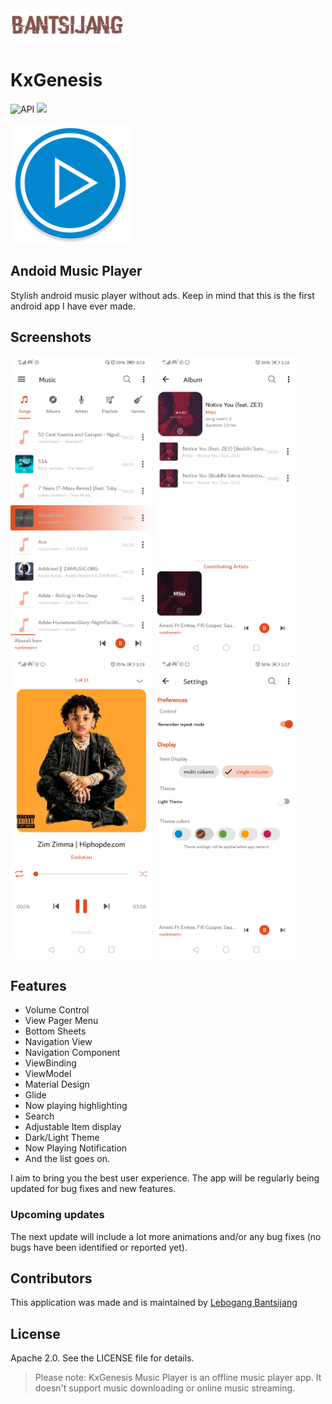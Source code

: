 <img src="https://raw.githubusercontent.com/LebogangBantsijang/KxGenesis/master/profile-image.png" height="56">

# KxGenesis
![API](https://img.shields.io/badge/Android-24+-brightgreen.svg) ![](https://img.shields.io/badge/Download-1.0.2-blue.svg)

![Logo](https://raw.githubusercontent.com/LebogangBantsijang/KxGenesis/master/app/src/main/res/mipmap-xxxhdpi/ic_launcher_round.png)

## Andoid Music Player

Stylish android music player without ads. Keep in mind that this is the first android app I have ever made.

## Screenshots

<img src="https://raw.githubusercontent.com/LebogangBantsijang/KxGenesis/master/screenshots/Screenshot_20201205_091952_com.lebogang.kxgenesis.jpg" height="480"> <img src="https://raw.githubusercontent.com/LebogangBantsijang/KxGenesis/master/screenshots/Screenshot_20201031_011647_com.lebogang.kxgenesis.jpg" height="480"> <img src="https://raw.githubusercontent.com/LebogangBantsijang/KxGenesis/master/screenshots/Screenshot_20201031_011951_com.lebogang.kxgenesis.jpg" height="480"> <img src="https://raw.githubusercontent.com/LebogangBantsijang/KxGenesis/master/screenshots/Screenshot_20201031_011759_com.lebogang.kxgenesis.jpg" height="480">

## Features
* Volume Control
* View Pager Menu
* Bottom Sheets
* Navigation View
* Navigation Component
* ViewBinding
* ViewModel
* Material Design
* Glide
* Now playing highlighting
* Search
* Adjustable Item display
* Dark/Light Theme
* Now Playing Notification
* And the list goes on.

I aim to bring you the best user experience. The app will be regularly being updated for bug fixes and new features.

### Upcoming updates

The next update will include a lot more animations and/or any bug fixes (no bugs have been identified or reported yet).

## Contributors

This application was made and is maintained by [Lebogang Bantsijang](https://github.com/LebogangBantsijang)

## License

Apache 2.0. See the LICENSE file for details.

> Please note: KxGenesis Music Player is an offline music player app. It doesn't support music downloading or online music streaming.
